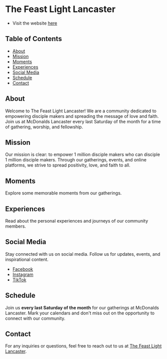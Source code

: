 # The Feast Light Lancaster
- Visit the website [here](https://mejiaschristian.github.io/thefeastlightlancaster) 
## Table of Contents
- [About](#about)
- [Mission](#mission)
- [Moments](#moments)
- [Experiences](#experiences)
- [Social Media](#social-media)
- [Schedule](#schedule)
- [Contact](#contact)

## About
Welcome to The Feast Light Lancaster! We are a community dedicated to empowering disciple makers and spreading the message of love and faith. Join us at McDonalds Lancaster every last Saturday of the month for a time of gathering, worship, and fellowship.

## Mission
Our mission is clear: to empower 1 million disciple makers who can disciple 1 million disciple makers. Through our gatherings, events, and online platforms, we strive to spread positivity, love, and faith to all.

## Moments
Explore some memorable moments from our gatherings.

## Experiences
Read about the personal experiences and journeys of our community members.

## Social Media
Stay connected with us on social media. Follow us for updates, events, and inspirational content.

- [Facebook](https://www.facebook.com/feastlightLNC)
- [Instagram](https://www.instagram.com/thefeastlight.lancaster/)
- [TikTok](https://www.tiktok.com/@_ggtvgaray)

## Schedule
Join us **every last Saturday of the month** for our gatherings at McDonalds Lancaster. Mark your calendars and don't miss out on the opportunity to connect with our community.

## Contact
For any inquiries or questions, feel free to reach out to us at [The Feast Light Lancaster](https://www.facebook.com/feastlightLNC).

